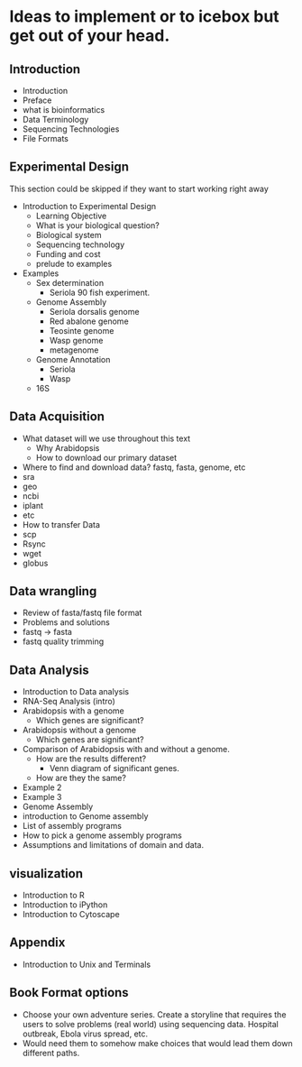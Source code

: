 # Ideas to implement or to icebox but get out of your head.

## Introduction
- Introduction
 - Preface
 - what is bioinformatics
- Data Terminology
- Sequencing Technologies
- File Formats

## Experimental Design
This section could be skipped if they want to start working right away
- Introduction to Experimental Design
  - Learning Objective
  - What is your biological question?
  - Biological system
  - Sequencing technology
  - Funding and cost
  - prelude to examples
- Examples
  - Sex determination
    - Seriola 90 fish experiment.
  - Genome Assembly
    - Seriola dorsalis genome
    - Red abalone genome
    - Teosinte genome
    - Wasp genome
    - metagenome
  - Genome Annotation
    - Seriola
    - Wasp
  - 16S



## Data Acquisition
- What dataset will we use throughout this text
  - Why Arabidopsis
  - How to download our primary dataset
- Where to find and download data? fastq, fasta, genome, etc
 - sra
 - geo
 - ncbi
 - iplant
 - etc
- How to transfer Data
 - scp
 - Rsync
 - wget
 - globus


## Data wrangling
- Review of fasta/fastq file format
- Problems and solutions
 - fastq -> fasta
 - fastq quality trimming

## Data Analysis
- Introduction to Data analysis
- RNA-Seq Analysis (intro)
 - Arabidopsis with a genome
   - Which genes are significant?
 - Arabidopsis without a genome
   - Which genes are significant?
 - Comparison of Arabidopsis with and without a genome.
   - How are the results different?
     - Venn diagram of significant genes.
   - How are they the same?
 - Example 2
 - Example 3
- Genome Assembly
 - introduction to Genome assembly
  - List of assembly programs
  - How to pick a genome assembly programs
   - Assumptions and limitations of domain and data.





## visualization

- Introduction to R
- Introduction to iPython
- Introduction to Cytoscape

## Appendix
- Introduction to Unix and Terminals





## Book Format options

- Choose your own adventure series.  Create a storyline that requires the users to solve problems (real world) using sequencing data.  Hospital outbreak, Ebola virus spread, etc.  
 - Would need them to somehow make choices that would lead them down different paths.
